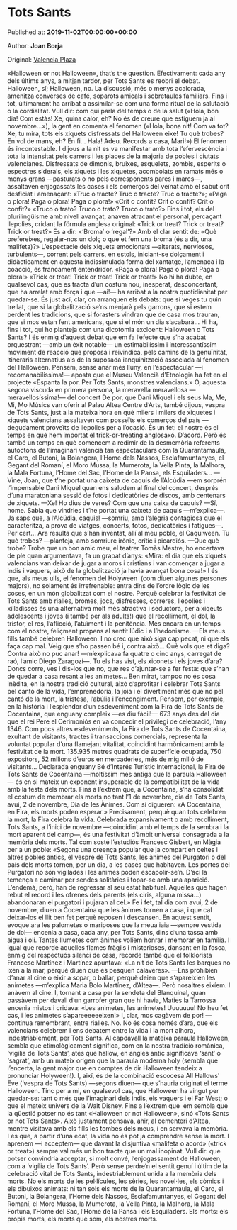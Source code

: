 
# Tots Sants

Published at: **2019-11-02T00:00:00+00:00**

Author: **Joan Borja**

Original: [Valencia Plaza](https://valenciaplaza.com/TotsSants)

«Halloween or not Halloween», that’s the question. Efectivament: cada any dels últims anys, a mitjan tardor, per Tots Sants es reobri el debat. Halloween, sí; Halloween, no. La discussió, més o menys acalorada, amenitza converses de café, soparots amicals i sobretaules familiars. Fins i tot, últimament ha arribat a assimilar-se com una forma ritual de la salutació o la cordialitat. Vull dir: com qui parla del temps o de la salut («Hola, bon dia! Com estàs! Xe, quina calor, eh? No és de creure que estiguem ja al novembre...»), la gent en comenta el fenomen («Hola, bona nit! Com va tot? Xe, tu mira, tots els xiquets disfressats del Halloween eixe! Tu què trobes? En vol de mans, eh? En fi... Hala! Adeu. Records a casa, Mari!»)
El fenomen és incontestable. I dijous a la nit es va manifestar amb tota l’efervescència i tota la intensitat pels carrers i les places de la majoria de pobles i ciutats valencianes. Disfressats de dimonis, bruixes, esquelets, zombis, esperits o espectres siderals, els xiquets i les xiquetes, acomboiats en ramats més o menys grans —pasturats o no pels corresponents pares i mares—, assaltaven enjogassats les cases i els comerços del veïnat amb el sabut crit desficiat i amenaçant: «Truc o tracte? Truc o tracte? Truc o tracte?»; «Paga o plora! Paga o plora! Paga o plora!» «Crit o confit? Crit o confit? Crit o confit?» «Truco o trato? Truco o trato? Truco o trato?» Fins i tot, els del plurilingüisme amb nivell avançat, anaven atracant el personal, percaçant llepolies, cridant la fórmula anglesa original: «Trick or treat? Trick or treat? Trick or treat?» És a dir: «‘Broma’ o ‘regal’?» Amb el clar sentit de: «Què prefereixes, regalar-nos un dolç o que et fem una broma (és a dir, una malifeta)?»
L’espectacle dels xiquets emocionats —alterats, nerviosos, turbulents—, corrent pels carrers, en estols, iniciant-se dolçament i didàcticament en aquesta indissimulada forma del xantatge, l’amenaça i la coacció, és francament entendridor. «Paga o plora! Paga o plora! Paga o plora!» «Trick or treat! Trick or treat! Trick or treat!» No hi ha dubte, en qualsevol cas, que es tracta d’un costum nou, inesperat, desconcertant, que ha arrelat amb força i que —ai!— ha arribat a la nostra quotidianitat per quedar-se. És just ací, clar, on arranquen els debats: que si veges tu quin trellat, que si la globalització se’ns menjarà pels garrons, que si estem perdent les tradicions, que si forasters vindran que de casa mos trauran, que si mos estan fent americans, que si el món un dia s’acabarà...
Hi ha, fins i tot, qui ho planteja com una dicotomia excloent: Halloween o Tots Sants? I és enmig d’aquest debat que em fa l’efecte que s’ha acabat orquestrant —amb un èxit notable— un estimabilíssim i interessantíssim moviment de reacció que proposa i reivindica, pels camins de la genuïnitat, itineraris alternatius als de la suposada ianquinització associada al fenomen del Halloween. Pensem, sense anar més lluny, en l’espectacular —i recomanabilíssima!— aposta que el Museu Valencià d’Etnologia ha fet en el projecte «Espanta la por. Per Tots Sants, monstres valencians.» O, aquesta segona viscuda en primera persona, la meravella meravellosa —meravellosíssima!— del concert De por, que Dani Miquel i els seus Ma, Me, Mi, Mo Músics van oferir al Palau Altea Centre d’Arts, també dijous, vespra de Tots Sants, just a la mateixa hora en què milers i milers de xiquetes i xiquets valencians assaltaven com posseïts els comerços del país —degudament proveïts de llepolies per a l’ocasió.
És un fet: el nostre és el temps en què hem importat el trick-or-treating anglosaxó. D’acord. Però és també un temps en què comencem a redimir de la desmemòria referents autòctons de l’imaginari valencià tan espectaculars com la Quarantamaula, el Caro, el Butoni, la Bolangera, l’Home dels Nassos, Esclafamuntanyes, el Gegant del Romaní, el Moro Mussa, la Mumerota, la Vella Pinta, la Malhora, la Mala Fortuna, l’Home del Sac, l’Home de la Pansa, els Esquiladers...
—Vine, Joan, que t’he portat una caixeta de caquis de l’Alcúdia —em sorprén l’impensable Dani Miquel quan ens saludem al final del concert, després d’una maratoniana sessió de fotos i dedicatòries de discos, amb centenars de xiquets.
—Xe! Ho dius de veres? Com que una caixa de caquis?
—Sí, home. Sabia que vindries i t’he portat una caixeta de caquis —m’explica—. Ja saps que, a l’Alcúdia, caquis! —somriu, amb l’alegria contagiosa que el caracteritza, a prova de viatges, concerts, fotos, dedicatòries i fatigues—. Per cert... Ara resulta que s’han inventat, allí al meu poble, el Caquiween. Tu què trobes? —planteja, amb somriure irònic, crític i picardiós.
—Que què trobe? Trobe que un bon amic meu, el teatrer Tomàs Mestre, ho encertava de ple quan argumentava, fa un grapat d’anys: «Mira: el dia que els xiquets valencians van deixar de jugar a moros i cristians i van començar a jugar a indis i vaquers, això de la globalització ja havia avançat bona cosa!»
I és que, als meus ulls, el fenomen del Holyween  (com diuen algunes persones majors), no solament és irrefrenable: entra dins de l’ordre lògic de les coses, en un món globalitzat com el nostre. Perquè celebrar la festivitat de Tots Sants amb rialles, bromes, jocs, disfresses, correres, llepolies i xilladisses és una alternativa molt més atractiva i seductora, per a xiqeuts adolescents i joves (i també per als adults!) que el recolliment, el dol, la tristor, el res, l’aflicció, l’atuïment i la penitència. Més encara en un temps com el nostre, feliçment propens al sentit lúdic i a l’hedonisme.
—Els meus fills també celebren Halloween. I no crec que això siga cap pecat, ni que els faça cap mal. Veig que s’ho passen bé i, contra això... Què vols que et diga? Contra això no puc anar! —m’explicava fa quatre o cinc anys, carregat de raó, l’amic Diego Zaragozí—. Tu els has vist, els xiconets i els joves d’ara? Doncs corre, ves i dis-los que no, que res d’ajuntar-se a fer festa: que s’han de quedar a casa resant a les animetes...
Ben mirat, tampoc no és cosa inèdita, en la nostra tradició cultural, això d’aprofitar i celebrar Tots Sants pel cantó de la vida, l’emprenedoria, la joia i el divertiment més que no pel cantó de la mort, la tristesa, l’abúlia i l’encongiment. Pensem, per exemple, en la història i l’esplendor d’un esdeveniment com la Fira de Tots Sants de Cocentaina, que enguany compleix —es diu fàcil!— 673 anys des del dia que el rei Pere el Cerimoniós en va concedir el privilegi de celebració, l’any 1346. Com pocs altres esdeveniments, la Fira de Tots Sants de Cocentaina, exultant de visitants, tractes i transaccions comercials, representa la voluntat popular d’una flamejant vitalitat, coincidint harmònicament amb la festivitat de la mort. 135.935 metres quadrats de superfície ocupada, 750 expositors, 52 milions d’euros en mercaderies, més de mig milió de visitants... Declarada enguany Bé d’Interés Turístic Internacional, la Fira de Tots Sants de Cocentaina —moltíssim més antiga que la paraula Halloween— és en si mateix un exponent insuperable de la compatibilitat de la vida amb la festa dels morts. Fins a l’extrem que, a Cocentaina, s’ha consolidat el costum de membrar els morts no tant l’1 de novembre, dia de Tots Sants, avui, 2 de novembre, Dia de les Ànimes. Com si digueren: «A Cocentaina, en Fira, els morts poden esperar.» Precisament, perquè quan tots celebren la mort, la Fira celebra la vida.
Celebrada expansivament o amb recolliment, Tots Sants, a l’inici de novembre —coincidint amb el temps de la sembra i la mort aparent del camp—, és una festivitat d’àmbit universal consagrada a la memòria dels morts. Tal com sosté l’estudiós Francesc Gisbert, en Màgia per a un poble: «Segons una creença popular que ja compartien celtes i altres pobles antics, el vespre de Tots Sants, les ànimes del Purgatori o del país dels morts tornen, per un dia, a les cases que habitaven. Les portes del Purgatori no són vigilades i les ànimes poden escapolir-se’n. D’ací la temença a caminar per sendes solitàries i topar-se amb una aparició. L’endemà, però, han de regressar al seu estat habitual. Aquelles que hagen rebut el record i les ofrenes dels parents (els ciris, alguna missa...) abandonaran el purgatori i pujaran al cel.» Fe i fet, tal dia com avui, 2 de novembre, diuen a Cocentaina que les ànimes tornen a casa, i que cal deixar-los el llit ben fet perquè reposen i descansen.
En aquest sentit, evoque ara les palometes o mariposes que la meua iaia —sempre vestida de dol— encenia a casa, cada any, per Tots Sants, dins d’una tassa amb aigua i oli. Tantes llumetes com ànimes volíem honrar i memorar en família. I igual que recorde aquelles flames fràgils i misterioses, dansant en la fosca, enmig del respectuós silenci de casa, recorde també que el folklorista Francesc Martínez i Martínez apuntava: «La nit de Tots Sants les barques no ixen a la mar, perquè diuen que es pesquen calaveres».
—Ens prohibien d’anar al cine o eixir a sopar, o ballar, perquè deien que s’apareixien les animetes —m’explica Maria Bolo Martínez, d’Altea—. Però nosaltres eixíem. I anàvem al cine. I, tornant a casa per la sendeta del Blanquinal, quan passàvem per davall d’un garrofer gran que hi havia, Maties la Tarrossa encenia mistos i cridava: «Les animetes, les animetes! Uuuuuuu! No heu fet cas, i les animetes s’apareeeeeeixen!» I, clar, mos cagàvem de por! —continua remembrant, entre rialles.
No. No és cosa només d’ara, que els valencians celebrem i ens debatem entre la vida i la mort alhora, indestriablement, per Tots Sants. Al capdavall la mateixa paraula Halloween, sembla que etimològicament significa, com en la nostra tradició romànica, ‘vigília de Tots Sants’, atés que hallow, en anglés antic significava ‘sant’ o ‘sagrat’, amb un mateix origen que la paraula moderna holy (sembla que l’encerta, la gent major que en comptes de dir Halloween tendeix a pronunciar Holyween!). I, així, és de la combinació escocesa All Hallows' Eve (‘vespra de Tots Sants) —segons diuen— que s’hauria originat el terme Halloween.
Tinc per a mi, en qualsevol cas, que Halloween ha vingut per quedar-se: tant o més que l’imaginari dels indis, els vaquers i el Far West; o que el mateix univers de la Walt Disney. Fins a l’extrem que  em sembla que la qüestió potser no és tant «Halloween or not Halloween», sinó «Tots Sants or not Tots Sants». Això justament pensava, ahir, al cementeri d’Altea, mentre visitava amb els fills les tombes dels meus, i en servava la memòria.
I és que, a partir d’una edat, la vida no és pot ja comprendre sense la mort. I aprenem —i acceptem— que davant la disjuntiva «malifeta o acord» («trick or treat») sempre val més un bon tracte que un mal inopinat. Vull dir: que potser convindria acceptar, si molt convé, l’enjogassament de Halloween, com a ‘vigília de Tots Sants’. Però sense perdre’n el sentit genuí i últim de la celebració vital de Tots Sants, indestriablement unida a la memòria dels morts. No els morts de les pel·lícules, les sèries, les novel·les, els còmics i els dibuixos animats: ni tan sols els morts de la Quarantamaula, el Caro, el Butoni, la Bolangera, l’Home dels Nassos, Esclafamuntanyes, el Gegant del Romaní, el Moro Mussa, la Mumerota, la Vella Pinta, la Malhora, la Mala Fortuna, l’Home del Sac, l’Home de la Pansa i els Esquiladers. Els morts: els propis morts, els morts que som, els nostres morts.
